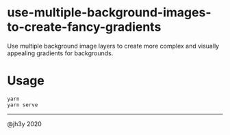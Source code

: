# use-multiple-background-images-to-create-fancy-gradients

Use multiple background image layers to create more complex and visually appealing gradients for backgrounds.

# Usage

```
yarn
yarn serve
```

-----

@jh3y 2020